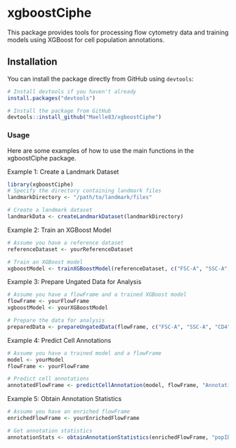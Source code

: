 # xgboostCiphe

This package provides tools for processing flow cytometry data and training models using XGBoost for cell population annotations.

## Installation

You can install the package directly from GitHub using `devtools`:

```r
# Install devtools if you haven't already
install.packages("devtools")

# Install the package from GitHub
devtools::install_github("Maelle83/xgboostCiphe")
```
### Usage

 Here are some examples of how to use the main functions in the xgboostCiphe package.
 
 Example 1: Create a Landmark Dataset

```r
library(xgboostCiphe)
# Specify the directory containing landmark files
landmarkDirectory <- "/path/to/landmark/files"

# Create a landmark dataset
landmarkData <- createLandmarkDataset(landmarkDirectory)
```
Example 2: Train an XGBoost Model
```r
# Assume you have a reference dataset
referenceDataset <- yourReferenceDataset

# Train an XGBoost model
xgboostModel <- trainXGBoostModel(referenceDataset, c("FSC-A", "SSC-A", "CD4", "CD11b", "CD44", "CD5/Ly6G", "IA/IE", "CD317", "CD62L", "CD8a/SiglecF", "F4/80", "CD161", "Ly6C", "CD25", "CD11c", "CD19"), "popID")
```
Example 3: Prepare Ungated Data for Analysis
```r
# Assume you have a flowFrame and a trained XGBoost model
flowFrame <- yourFlowFrame
xgboostModel <- yourXGBoostModel

# Prepare the data for analysis
preparedData <- prepareUngatedData(flowFrame, c("FSC-A", "SSC-A", "CD4", "CD11b", "CD44", "CD5/Ly6G", "IA/IE", "CD317", "CD62L", "CD8a/SiglecF", "F4/80", "CD161", "Ly6C", "CD25", "CD11c", "CD19"), xgboostModel)
```
Example 4: Predict Cell Annotations
```r
# Assume you have a trained model and a flowFrame
model <- yourModel
flowFrame <- yourFlowFrame

# Predict cell annotations
annotatedFlowFrame <- predictCellAnnotation(model, flowFrame, "AnnotationColumnName")
```
Example 5: Obtain Annotation Statistics

```r
# Assume you have an enriched flowFrame
enrichedFlowFrame <- yourEnrichedFlowFrame

# Get annotation statistics
annotationStats <- obtainAnnotationStatistics(enrichedFlowFrame, "popIDXGBoost")
```

